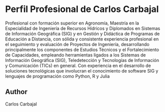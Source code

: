 # Perfil Profesional de Carlos Carbajal

Profesional con formación superior en Agronomía, Maestría en la Especialidad de Ingeniería
de Recursos Hídricos y Diplomados en Sistemas de Información Geográfica (SIG) y en Gestión
y Didáctica de Programas de Educación a Distancia, con sólida y consistente experiencia
profesional en el seguimiento y evaluación de Proyectos de Ingeniería, desarrollando
principalmente los componentes de Estudios Técnicos y el Fortalecimiento de Capacidades,
empleando herramientas ligados a los Sistemas de Información Geográfica (SIG),
Teledetección y Tecnologías de Información y Comunicación (TICs) en general. Con
experiencia en el desarrollo de soluciones tecnológicas que involucran el conocimiento de
software SIG y lenguajes de programación como Python, R y Julia 

## Author

Carlos Carbajal
